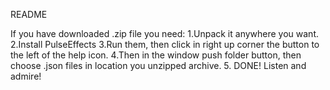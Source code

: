 README

If you have downloaded .zip file you need:
1.Unpack it anywhere you want.
2.Install PulseEffects
3.Run them, then click in right up corner the button to the left of the help icon.
4.Then in the window push folder button, then choose .json files in location you unzipped archive.
5. DONE!
Listen and admire!
